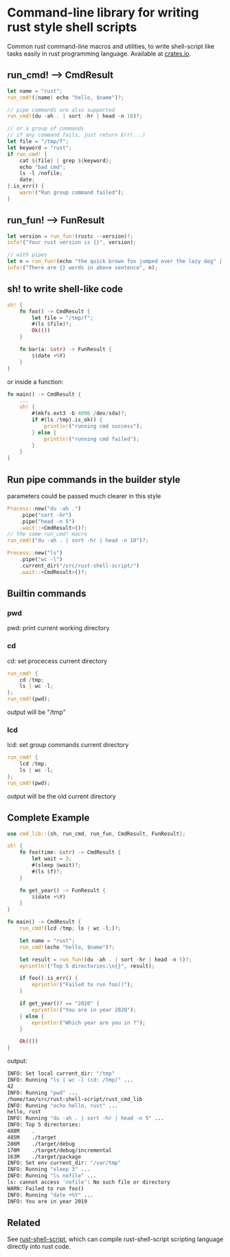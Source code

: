 # Command-line library for writing rust style shell scripts

Common rust command-line macros and utilities, to write shell-script like tasks
easily in rust programming language.
Available at [crates.io](https://crates.io/crates/cmd_lib).

## run_cmd! --> CmdResult
```rust
let name = "rust";
run_cmd!(|name| echo "hello, $name")?;

// pipe commands are also supported
run_cmd!(du -ah . | sort -hr | head -n 10)?;

// or a group of commands
// if any command fails, just return Err(...)
let file = "/tmp/f";
let keyword = "rust";
if run_cmd! {
    cat ${file} | grep ${keyword};
    echo "bad cmd";
    ls -l /nofile;
    date;
}.is_err() {
    warn!("Run group command failed");
}
```

## run_fun! --> FunResult
```rust
let version = run_fun!(rustc --version)?;
info!("Your rust version is {}", version);

// with pipes
let n = run_fun!(echo "the quick brown fox jumped over the lazy dog" | wc -w)?;
info!("There are {} words in above sentence", n);
```

## sh! to write shell-like code
```rust
sh! {
    fn foo() -> CmdResult {
        let file = "/tmp/f";
        #(ls $file)?;
        Ok(())
    }

    fn bar(a: &str) -> FunResult {
        $(date +%Y)
    }
}
```
or inside a function:
```rust
fn main() -> CmdResult {
    ...
    sh! {
        #(mkfs.ext3 -b 4096 /dev/sda)?;
        if #(ls /tmp).is_ok() {
            println!("running cmd success");
        } else {
            println!("running cmd failed");
        }
    }
}
```

## Run pipe commands in the builder style

parameters could be passed much clearer in this style
```rust
Process::new("du -ah .")
    .pipe("sort -hr")
    .pipe("head -n 5")
    .wait::<CmdResult>()?;
// the same run_cmd! macro
run_cmd!("du -ah . | sort -hr | head -n 10")?;

Process::new("ls")
    .pipe("wc -l")
    .current_dir("/src/rust-shell-script/")
    .wait::<CmdResult>()?;
```

## Builtin commands
### pwd
pwd: print current working directory

### cd
cd: set procecess current directory

```rust
run_cmd! {
    cd /tmp;
    ls | wc -l;
};
run_cmd!(pwd);
```

output will be "/tmp"

### lcd
lcd: set group commands current directory

```rust
run_cmd! {
    lcd /tmp;
    ls | wc -l;
};
run_cmd!(pwd);
```

output will be the old current directory

## Complete Example

```rust
use cmd_lib::{sh, run_cmd, run_fun, CmdResult, FunResult};

sh! {
    fn foo(time: &str) -> CmdResult {
        let wait = 3;
        #(sleep $wait)?;
        #(ls $f)?;
    }

    fn get_year() -> FunResult {
        $(date +%Y)
    }
}

fn main() -> CmdResult {
    run_cmd!(lcd /tmp; ls | wc -l;)?;

    let name = "rust";
    run_cmd!(echo "hello, $name")?;

    let result = run_fun!(du -ah . | sort -hr | head -n 5)?;
    eprintln!("Top 5 directories:\n{}", result);

    if foo().is_err() {
        eprintln!("Failed to run foo()");
    }

    if get_year()? == "2020" {
        eprintln!("You are in year 2020");
    } else {
        eprintln!("Which year are you in ?");
    }

    Ok(())
}
```

output:
```bash
INFO: Set local current_dir: "/tmp"
INFO: Running "ls | wc -l (cd: /tmp)" ...
42
INFO: Running "pwd" ...
/home/tao/src/rust-shell-script/rust_cmd_lib
INFO: Running "echo hello, rust" ...
hello, rust
INFO: Running "du -ah . | sort -hr | head -n 5" ...
INFO: Top 5 directories:
488M	.
485M	./target
286M	./target/debug
170M	./target/debug/incremental
163M	./target/package
INFO: Set env current_dir: "/var/tmp"
INFO: Running "sleep 3" ...
INFO: Running "ls nofile" ...
ls: cannot access 'nofile': No such file or directory
WARN: Failed to run foo()
INFO: Running "date +%Y" ...
INFO: You are in year 2019
```

## Related

See [rust-shell-script](https://github.com/rust-shell-script/rust-shell-script/), which can compile
rust-shell-script scripting language directly into rust code.
